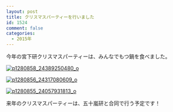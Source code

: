 ```yaml
---
layout: post
title: クリスマスパーティーを行いました
id: 1524
comment: false
categories:
  - 2015年
---
```


今年の宮下研クリスマスパーティーは、みんなでもつ鍋を食べました。

[![p1280858_24389250480_o](/wp-content/uploads/2016/01/p1280858_24389250480_o.jpg)](/wp-content/uploads/2016/01/p1280858_24389250480_o.jpg)

[![p1280856_24317080609_o](/wp-content/uploads/2016/01/p1280856_24317080609_o.jpg)](/wp-content/uploads/2016/01/p1280856_24317080609_o.jpg)

[![p1280855_24057931813_o](/wp-content/uploads/2016/01/p1280855_24057931813_o.jpg)](/wp-content/uploads/2016/01/p1280855_24057931813_o.jpg)

来年のクリスマスパーティーは、五十嵐研と合同で行う予定です！
